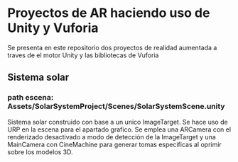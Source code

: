 # Proyectos de AR haciendo uso de Unity y Vuforia
Se presenta en este repositorio dos proyectos de realidad aumentada a traves de el motor Unity y las bibliotecas de Vuforia
## Sistema solar
### path escena: Assets/SolarSystemProject/Scenes/SolarSystemScene.unity
Sistema solar construido con base a un unico ImageTarget. Se hace uso de URP en la escena para el apartado grafico.
Se emplea una ARCamera con el renderizado desactivado a modo de detección de la ImageTarget y una MainCamera con CineMachine 
para generar tomas especificas al oprimir sobre los modelos 3D.
